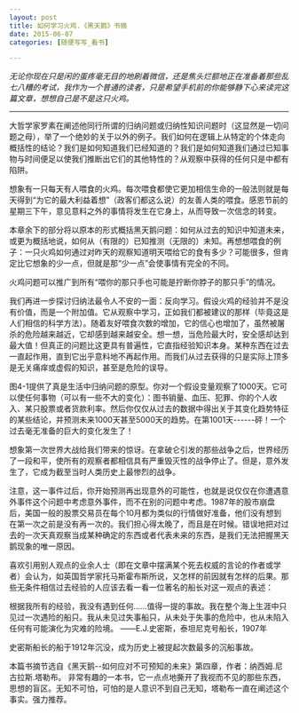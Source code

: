 ```yaml
---
layout: post
title: 如何学习火鸡.《黑天鹅》书摘
date: 2015-06-07
categories: [随便写写_看书]

---
```


_无论你现在只是闲的蛋疼毫无目的地刷着微信，还是焦头烂额地正在准备着那些乱七八糟的考试，我作为一个普通的读者，只是希望手机前的你能够静下心来读完这篇文章，想想自己是不是这只火鸡。_

---

大哲学家罗素在阐述他同行所谓的归纳问题或归纳性知识问题时（这显然是一切问题之母），举了一个绝妙的关于以外的例子。我们如何在逻辑上从特定的个体走向概括性的结论？我们是如何知道我们已经知道的？我们是如何知道我们通过已知事物与时间便足以使我们推断出它们的其他特性的？从观察中获得的任何只是中都有陷阱。

想象有一只每天有人喂食的火鸡。每次喂食都使它更加相信生命的一般法则就是每天得到“为它的最大利益着想”（政客们都这么说）的友善人类的喂食。感恩节前的星期三下午，意见意料之外的事情将发生在它身上，从而导致一次信念的转变。

本章余下的部分将以原本的形式概括黑天鹅问题：如何从过去的知识中知道未来，或更为概括地说，如何从（有限的）已知推测（无限的）未知。再想想喂食的例子：一只火鸡如何通过对昨天的观察知道明天喂给它的食有多少？可能很多，但肯定比它想象的少一点，但就是那“少一点”会使事情有完全的不同。

火鸡问题可以推广到所有“喂你的那只手也可能是拧断你脖子的那只手”的情况。

我们再进一步探讨归纳法最令人不安的一面：反向学习。假设火鸡的经验并不是没有价值，而是一个附加值。它从观察中学习，正如我们都被建议的那样（毕竟这是人们相信的科学方法）。随着友好喂食次数的增加，它的信心也增加了，虽然被屠杀的危险越来越近，它却感到越来越安全。想一想，当危险最大时，安全感却达到最大值！但真正的问题比这更具有普遍性，它直指经验知识本身。某种东西在过去一直起作用，直到它出乎意料地不再起作用。而我们从过去获得的只是实际上顶多是无关痛痒或虚假的知识，甚至是危险的误导。

图4-1提供了真是生活中归纳问题的原型。你对一个假设变量观察了1000天。它可以使任何事物（可以有一些不大的变化）：图书销量、血压、犯罪、你的个人收入、某只股票或者货款利率。然后你仅仅从过去的数据中得出关于其变化趋势特征的某些结论，并预测未来1000天甚至5000天的趋势。在第1001天------砰！一个过去毫无准备的巨大的变化发生了！

想象第一次世界大战给我们带来的惊讶。在拿破仑引发的那些战争之后，世界经历了一段和平，使所有的观察者都相信具有严重毁灭性的战争停止了。但是，意外发生了，它成为截至当时人类历史上最惨烈的战争。

注意，这一事件过后，你开始预测再出现意外的可能性，也就是说仅仅在你遭遇意外事件这个问题中考虑意外事件，而不在别的问题中考虑。1987年的股市崩盘后，美国一般的股票交易员在每个10月都为类似的行情做好准备，他们没有想到在第一次之前是没有再一次的。我们担心得太晚了，而且是在时候。错误地把对过去的一次天真观察当成某种确定的东西或者代表未来的东西，是我们无法把握黑天鹅现象的唯一原因。

喜欢引用别人观点的业余人士（即在文章中摆满某个死去权威的言论的作者或学者）会认为，如英国哲学家托马斯霍布斯所说，又怎样的前因就有怎样的后果。那些无条件相信过去经验的人应该去看一看一位著名的船长对这一观点的表述：

根据我所有的经验，我没有遇到任何……值得一提的事故。我在整个海上生涯中只见过一次遇险的船只。我从未见过失事船只，从未处于失事的危险中，也从未陷入任何有可能演化为灾难的险境。
——E.J.史密斯，泰坦尼克号船长，1907年

史密斯船长的船于1912年沉没，成为历史上被提起次数最多的沉船事故。


本篇书摘节选自《黑天鹅--如何应对不可预知的未来》第四章，作者：纳西姆.尼古拉斯.塔勒布。
非常有趣的一本书，它一点点地撕开了我视而不见的那些东西，思想的盲区。无知不可怕，可怕的是人意识不到自己无知，塔勒布一直在阐述这个事实。强力推荐。